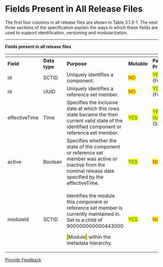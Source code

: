 # Fields Present in All Release Files

The first four columns in all release files are shown in Table 3.1.3-1. The next three sections of the specification explain the ways in which these fields are used to support identification, versioning and modularization.

***

**Fields present in all release files**

<table data-header-hidden data-full-width="true"><thead><tr><th width="123.8125"></th><th width="101.171875"></th><th width="396.34375"></th><th width="88.48046875"></th><th></th></tr></thead><tbody><tr><td><strong>Field</strong></td><td><strong>Data type</strong></td><td><strong>Purpose</strong></td><td><strong>Mutable</strong></td><td><strong>Part of Primary Key</strong></td></tr><tr><td>id</td><td>SCTID</td><td>Uniquely identifies a component.</td><td><mark style="color:red;">NO</mark></td><td><mark style="color:green;">YES</mark><br>(Full/Snapshot)</td></tr><tr><td>id</td><td>UUID</td><td>Uniquely identifies a reference set member.</td><td><mark style="color:red;">NO</mark></td><td><mark style="color:green;">YES</mark><br>(Full/Snapshot)</td></tr><tr><td>effectiveTime</td><td>Time</td><td>Specifies the inclusive date at which this rows state became the then current valid state of the identified component or reference set member.</td><td><mark style="color:green;">YES</mark></td><td><mark style="color:green;">YES</mark> (Full)<br><mark style="color:green;">Optional</mark> (Snapshot)</td></tr><tr><td>active</td><td>Boolean</td><td>Specifies whether the state of the component or reference set member was active or inactive from the nominal release date specified by the effectiveTime.</td><td><mark style="color:green;">YES</mark></td><td><mark style="color:red;">NO</mark></td></tr><tr><td>moduleId</td><td>SCTID</td><td><p>Identifies the module this component or reference set member is currently maintained in. Set to a child of 900000000000443000 </p><p><mark style="color:blue;">|</mark>Module<mark style="color:blue;">|</mark> within the metadata hierarchy.</p></td><td><mark style="color:green;">YES</mark></td><td><mark style="color:red;">NO</mark></td></tr></tbody></table>







<a href="https://docs.google.com/forms/d/e/1FAIpQLScTmbZIf0UEQwYDkY27EEWBkaiYkHSbR0_9DmFrMLXoQLyL7Q/viewform?usp=pp_url&entry.1767247133=Release+File+Specification&entry.670899847=Fields%20Present%20in%20All%20Release%20Files" class="button primary">Provide Feedback</a>

